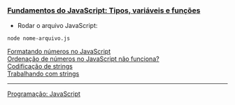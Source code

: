 <a href="https://cursos.alura.com.br/course/fundamentos-javascript-tipos-variaveis-funcoes/task/94080"><h3>Fundamentos do JavaScript: Tipos, variáveis e funções</h3></a>

- Rodar o arquivo JavaScript:
```
node nome-arquivo.js
```

<a href="https://www.alura.com.br/artigos/formatando-numeros-no-javascript">Formatando números no JavaScript</a>
<br>
<a href="https://www.alura.com.br/artigos/ordenacao-de-numeros-no-javascript-nao-funciona">Ordenação de números no JavaScript não funciona?</a>
<br>
<a href="https://cursos.alura.com.br/course/fundamentos-javascript-tipos-variaveis-funcoes/task/94101">Codificação de strings</a>
<br>
<a href="https://cursos.alura.com.br/course/fundamentos-javascript-tipos-variaveis-funcoes/task/94103">Trabalhando com strings</a>
<br><hr>
<a href="https://cursos.alura.com.br/category/programacao/javascript-programacao">Programação: JavaScript</a>